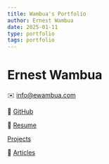 ```yaml
---
title: Wambua's Portfolio
author: Ernest Wambua
date: 2025-01-11
type: portfolio
tags: portfolio
---
```


# Ernest Wambua

✉️ [info@ewambua.com](mailto:info@ewambua.com)

🔗 [GitHub](https://github.com/tallninja)

📃  [Resume](https://ewambua.com/resume)

 [Projects](https://ewambua.com/projects)

  [Articles](https://ewambua.com/articles)
